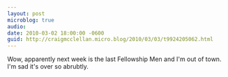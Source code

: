 ```yaml
---
layout: post
microblog: true
audio: 
date: 2010-03-02 18:00:00 -0600
guid: http://craigmcclellan.micro.blog/2010/03/03/t9924205062.html
---
```

Wow, apparently next week is the last Fellowship Men and I'm out of town. I'm sad it's over so abrubtly.
